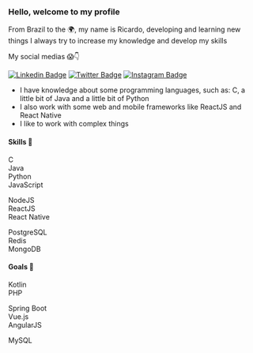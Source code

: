 <!--
**RicardoBrasileiro/RicardoBrasileiro** is a ✨ _special_ ✨ repository because its `README.md` (this file) appears on your GitHub profile.
-->

<h3>Hello, welcome to my profile</h3>
<p>From Brazil to the 🌍, my name is Ricardo, developing and learning new things I always try to increase my knowledge and develop my skills</p>
<p>My social medias 😱👇</p>

[![Linkedin Badge](https://img.shields.io/badge/linkedin-%230077B5.svg?&style=for-the-badge&logo=linkedin&logoColor=white&)](https://www.linkedin.com/in/jos%C3%A9-ricardo-031b99209) [![Twitter Badge](https://img.shields.io/badge/twitter-%231DA1F2.svg?&style=for-the-badge&logo=twitter&logoColor=white)](https://twitter.com/JosRica47671998) [![Instagram Badge](https://img.shields.io/badge/instagram-%23E4405F.svg?&style=for-the-badge&logo=instagram&logoColor=white)](https://www.instagram.com/jricardo_brasileiro)

- I have knowledge about some programming languages, such as: C, a little bit of Java and a little bit of Python
- I also work with some web and mobile frameworks like ReactJS and React Native
- I like to work with complex things

<h4>Skills 🤹</h4>

C  
Java  
Python  
JavaScript  
  
NodeJS  
ReactJS  
React Native  
  
PostgreSQL  
Redis  
MongoDB  

<h4>Goals 🎯</h4>

Kotlin  
PHP  
  
Spring Boot  
Vue.js  
AngularJS  
  
MySQL
